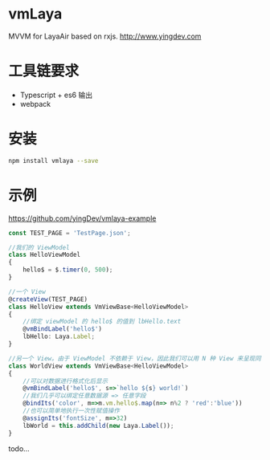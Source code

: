 # vmLaya
MVVM for LayaAir based on rxjs. http://www.yingdev.com

# 工具链要求
- Typescript + es6 输出
- webpack

# 安装
```bash
npm install vmlaya --save
```
# 示例
https://github.com/yingDev/vmlaya-example

```typescript
const TEST_PAGE = 'TestPage.json';

//我们的 ViewModel
class HelloViewModel
{
    hello$ = $.timer(0, 500);
}

//一个 View
@createView(TEST_PAGE)
class HelloView extends VmViewBase<HelloViewModel>
{
    //绑定 viewModel 的 hello$ 的值到 lbHello.text
    @vmBindLabel('hello$')
    lbHello: Laya.Label;
}

//另一个 View。由于 ViewModel 不依赖于 View，因此我们可以用 N 种 View 来呈现同一个 VM
class WorldView extends VmViewBase<HelloViewModel>
{
    //可以对数据进行格式化后显示
    @vmBindLabel('hello$', s=>`hello ${s} world!`)
    //我们几乎可以绑定任意数据源 => 任意字段
    @bindIts('color', m=>m.vm.hello$.map(n=> n%2 ? 'red':'blue'))
    //也可以简单地执行一次性赋值操作
    @assignIts('fontSize', m=>32)
    lbWorld = this.addChild(new Laya.Label());
}
```

todo...
